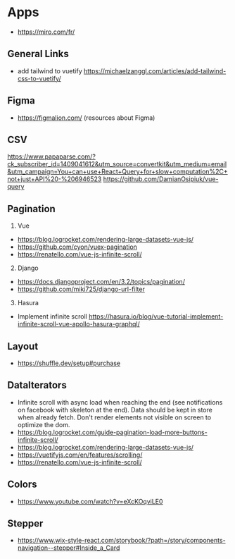 # Apps
- https://miro.com/fr/

## General Links
- add tailwind to vuetify https://michaelzanggl.com/articles/add-tailwind-css-to-vuetify/

## Figma
- https://figmalion.com/ (resources about Figma)

## CSV
https://www.papaparse.com/?ck_subscriber_id=1409041612&utm_source=convertkit&utm_medium=email&utm_campaign=You+can+use+React+Query+for+slow+computation%2C+not+just+API%20-%206946523
https://github.com/DamianOsipiuk/vue-query
<!--see https://swizec.com/blog/you-can-use-react-query-for-slow-computation-not-just-api/-->


## Pagination
1. Vue
- https://blog.logrocket.com/rendering-large-datasets-vue-js/
- https://github.com/cyon/vuex-pagination
- https://renatello.com/vue-js-infinite-scroll/

2. Django
- https://docs.djangoproject.com/en/3.2/topics/pagination/
- https://github.com/miki725/django-url-filter

3. Hasura
- Implement infinite scroll https://hasura.io/blog/vue-tutorial-implement-infinite-scroll-vue-apollo-hasura-graphql/

## Layout
- https://shuffle.dev/setup#purchase

## DataIterators
- Infinite scroll with async load when reaching the end (see notifications on facebook with skeleton at the end). Data should be kept in store when already fetch. Don't render elements not visible on screen to optimize the dom.
- https://blog.logrocket.com/guide-pagination-load-more-buttons-infinite-scroll/
- https://blog.logrocket.com/rendering-large-datasets-vue-js/
- https://vuetifyjs.com/en/features/scrolling/
- https://renatello.com/vue-js-infinite-scroll/

## Colors
- https://www.youtube.com/watch?v=eXcKOqviLE0

## Stepper
- https://www.wix-style-react.com/storybook/?path=/story/components-navigation--stepper#Inside_a_Card
